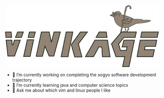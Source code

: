 ![](./c.svg)
- 🔭 I’m currently working on completing the sogyo software development trajectory
- 🌱 I’m currently learning java and computer science topics
- 💬 Ask me about which vim and linux people I like
